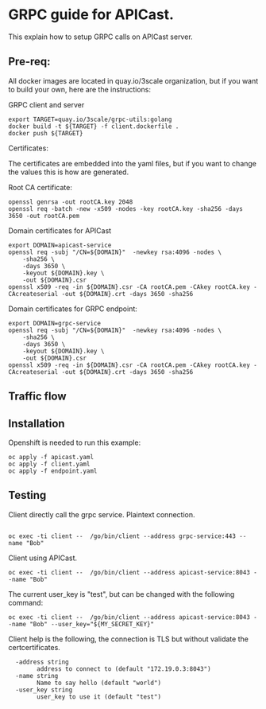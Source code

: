 # GRPC guide for APICast. 

This explain how to setup GRPC calls on APICast server. 


## Pre-req:

All docker images are located in quay.io/3scale organization, but if you want to
build your own, here are the instructions:

GRPC client and server

```
export TARGET=quay.io/3scale/grpc-utils:golang
docker build -t ${TARGET} -f client.dockerfile .
docker push ${TARGET}
```

Certificates:

The certificates are embedded into the yaml files, but if you want to change the
values this is how are generated.

Root CA certificate:
```
openssl genrsa -out rootCA.key 2048
openssl req -batch -new -x509 -nodes -key rootCA.key -sha256 -days 3650 -out rootCA.pem
```

Domain certificates for APICast

```
export DOMAIN=apicast-service
openssl req -subj "/CN=${DOMAIN}"  -newkey rsa:4096 -nodes \
    -sha256 \
    -days 3650 \
    -keyout ${DOMAIN}.key \
    -out ${DOMAIN}.csr
openssl x509 -req -in ${DOMAIN}.csr -CA rootCA.pem -CAkey rootCA.key -CAcreateserial -out ${DOMAIN}.crt -days 3650 -sha256
```

Domain certificates for GRPC endpoint:

```
export DOMAIN=grpc-service
openssl req -subj "/CN=${DOMAIN}"  -newkey rsa:4096 -nodes \
    -sha256 \
    -days 3650 \
    -keyout ${DOMAIN}.key \
    -out ${DOMAIN}.csr
openssl x509 -req -in ${DOMAIN}.csr -CA rootCA.pem -CAkey rootCA.key -CAcreateserial -out ${DOMAIN}.crt -days 3650 -sha256
```


## Traffic flow

## Installation

Openshift is needed to run this example:

```
oc apply -f apicast.yaml
oc apply -f client.yaml
oc apply -f endpoint.yaml
```


## Testing

Client directly call the grpc service. Plaintext connection.

```

oc exec -ti client --  /go/bin/client --address grpc-service:443 --name "Bob"
```

Client using APICast.

```
oc exec -ti client --  /go/bin/client --address apicast-service:8043 --name "Bob"
```


The current user_key is "test", but can be changed with the following command:

```
oc exec -ti client --  /go/bin/client --address apicast-service:8043 --name "Bob" --user_key="${MY_SECRET_KEY}"
```

Client help is the following, the connection is TLS but without validate the
certcertificates.

```
  -address string
        address to connect to (default "172.19.0.3:8043")
  -name string
        Name to say hello (default "world")
  -user_key string
        user_key to use it (default "test")
```
